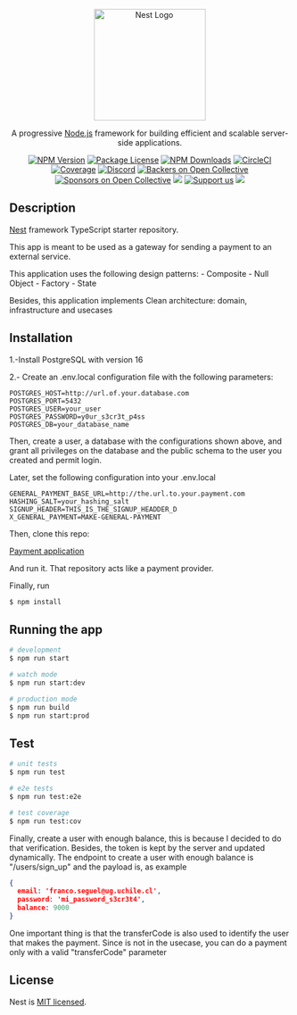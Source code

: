 <p align="center">
  <a href="http://nestjs.com/" target="blank"><img src="https://nestjs.com/img/logo-small.svg" width="200" alt="Nest Logo" /></a>
</p>

[circleci-image]: https://img.shields.io/circleci/build/github/nestjs/nest/master?token=abc123def456
[circleci-url]: https://circleci.com/gh/nestjs/nest

  <p align="center">A progressive <a href="http://nodejs.org" target="_blank">Node.js</a> framework for building efficient and scalable server-side applications.</p>
    <p align="center">
<a href="https://www.npmjs.com/~nestjscore" target="_blank"><img src="https://img.shields.io/npm/v/@nestjs/core.svg" alt="NPM Version" /></a>
<a href="https://www.npmjs.com/~nestjscore" target="_blank"><img src="https://img.shields.io/npm/l/@nestjs/core.svg" alt="Package License" /></a>
<a href="https://www.npmjs.com/~nestjscore" target="_blank"><img src="https://img.shields.io/npm/dm/@nestjs/common.svg" alt="NPM Downloads" /></a>
<a href="https://circleci.com/gh/nestjs/nest" target="_blank"><img src="https://img.shields.io/circleci/build/github/nestjs/nest/master" alt="CircleCI" /></a>
<a href="https://coveralls.io/github/nestjs/nest?branch=master" target="_blank"><img src="https://coveralls.io/repos/github/nestjs/nest/badge.svg?branch=master#9" alt="Coverage" /></a>
<a href="https://discord.gg/G7Qnnhy" target="_blank"><img src="https://img.shields.io/badge/discord-online-brightgreen.svg" alt="Discord"/></a>
<a href="https://opencollective.com/nest#backer" target="_blank"><img src="https://opencollective.com/nest/backers/badge.svg" alt="Backers on Open Collective" /></a>
<a href="https://opencollective.com/nest#sponsor" target="_blank"><img src="https://opencollective.com/nest/sponsors/badge.svg" alt="Sponsors on Open Collective" /></a>
  <a href="https://paypal.me/kamilmysliwiec" target="_blank"><img src="https://img.shields.io/badge/Donate-PayPal-ff3f59.svg"/></a>
    <a href="https://opencollective.com/nest#sponsor"  target="_blank"><img src="https://img.shields.io/badge/Support%20us-Open%20Collective-41B883.svg" alt="Support us"></a>
  <a href="https://twitter.com/nestframework" target="_blank"><img src="https://img.shields.io/twitter/follow/nestframework.svg?style=social&label=Follow"></a>
</p>
  <!--[![Backers on Open Collective](https://opencollective.com/nest/backers/badge.svg)](https://opencollective.com/nest#backer)
  [![Sponsors on Open Collective](https://opencollective.com/nest/sponsors/badge.svg)](https://opencollective.com/nest#sponsor)-->

## Description

[Nest](https://github.com/nestjs/nest) framework TypeScript starter repository.

This app is meant to be used as a gateway for sending a payment to an external service.

This application uses the following design patterns:
    - Composite
    - Null Object
    - Factory
    - State

Besides, this application implements Clean architecture: domain, infrastructure and usecases

## Installation

1.-Install PostgreSQL with version 16

2.- Create an .env.local configuration file with the following parameters:

```editorconfig
POSTGRES_HOST=http://url.of.your.database.com
POSTGRES_PORT=5432
POSTGRES_USER=your_user
POSTGRES_PASSWORD=y0ur_s3cr3t_p4ss
POSTGRES_DB=your_database_name
```

Then, create a user, a database with the configurations shown above, and grant all privileges on
the database and the public schema to the user you created and permit login. 


Later, set the following configuration into your .env.local

```editorconfig
GENERAL_PAYMENT_BASE_URL=http://the.url.to.your.payment.com
HASHING_SALT=your_hashing_salt
SIGNUP_HEADER=THIS_IS_THE_SIGNUP_HEADDER_D
X_GENERAL_PAYMENT=MAKE-GENERAL-PAYMENT
```
Then, clone this repo:

[Payment application](https://github.com/francosopo/payment_repository)

And run it. That repository acts like a payment provider.

Finally, run

```bash
$ npm install
```

## Running the app

```bash
# development
$ npm run start

# watch mode
$ npm run start:dev

# production mode
$ npm run build
$ npm run start:prod
```

## Test

```bash
# unit tests
$ npm run test

# e2e tests
$ npm run test:e2e

# test coverage
$ npm run test:cov
```

Finally, create a user with enough balance, this is because I decided to do that verification.
Besides, the token is kept by the server and updated dynamically. The endpoint to create a user with
enough balance is "/users/sign_up" and the payload is, as example
```json
{
  email: 'franco.seguel@ug.uchile.cl',
  password: 'mi_password_s3cr3t4',
  balance: 9000
}
```
One important thing is that the transferCode is also used to identify the user that makes the payment.
Since is not in the usecase, you can do a payment only with a valid "transferCode" parameter

## License

Nest is [MIT licensed](LICENSE).
